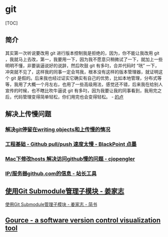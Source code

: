 # git

[TOC]

## 简介

其实第一次听说要改用 git 进行版本控制我是拒绝的，因为，你不能让我改用 git ，我就马上去改，第一，我要用一下，因为我不愿意只稍微试了一下，就加上一些明明不懂，非要装逼说好的说辞，然后吹鼓 git 有多叼，合并代码时 “咣” 一下， 冲突就不见了，这样我的同事一定会骂我，根本没有这样的版本管理器，就证明这个 git 是假的。后来我也经过证实它确实有自己的优势，比如本地管理，分布式等等，我用了大概一个月左右，也用了一些高级用法，感觉还不错，后来我在给别人宣传的时候，也不瞎比吹牛逼说 git 有多叼，因为我要让我的同事看到，我用完之后，代码管理变得简单轻松，你们用完也会变得轻松。 - [的卢](https://www.zhihu.com/question/21218703/answer/82784116)

## 解决上传慢问题

### [解决git停留在writing objects和上传慢的情况](https://www.jianshu.com/p/704dc6b0bb18)

### [工程基础 - Github pull/push 速度太慢 - BlackPoint 点墨](https://blog.csdn.net/Edin_BlackPoint/article/details/73090922)

### [Mac下修改hosts 解决访问github慢的问题 - cjopengler](https://blog.csdn.net/cjopengler/article/details/45603171)

### [IP/服务器github.com的信息 - 站长工具](http://ip.tool.chinaz.com/github.com)

## [使用Git Submodule管理子模块 - 姜家志](https://segmentfault.com/a/1190000003076028)

[使用Git Submodule管理子模块 - 姜家志 - 简书](https://www.jianshu.com/p/b49741cb1347#%E5%88%A0%E9%99%A4Submodule)

## [Gource - a software version control visualization tool](https://gource.io/)


